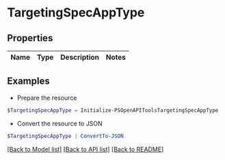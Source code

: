 # TargetingSpecAppType
## Properties

Name | Type | Description | Notes
------------ | ------------- | ------------- | -------------

## Examples

- Prepare the resource
```powershell
$TargetingSpecAppType = Initialize-PSOpenAPIToolsTargetingSpecAppType 
```

- Convert the resource to JSON
```powershell
$TargetingSpecAppType | ConvertTo-JSON
```

[[Back to Model list]](../README.md#documentation-for-models) [[Back to API list]](../README.md#documentation-for-api-endpoints) [[Back to README]](../README.md)

